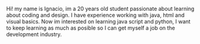 Hi! my name is Ignacio, im a 20 years old student passionate about learning about coding and design.
I have experience working with java, html and visual basics.
Now im interested on learning java script and python, I want to keep learning as much as posible 
so I can get myself a job on the development industry.

<!---
SinKsa/SinKsa is a ✨ special ✨ repository because its `README.md` (this file) appears on your GitHub profile.
You can click the Preview link to take a look at your changes.
--->
